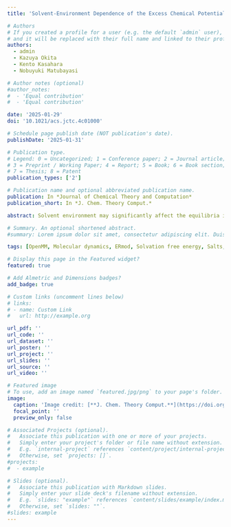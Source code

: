 ```yaml
---
title: 'Solvent-Environment Dependence of the Excess Chemical Potential and Its Computation Scheme Formulated through Error Minimization'

# Authors
# If you created a profile for a user (e.g. the default `admin` user), write the username (folder name) here
# and it will be replaced with their full name and linked to their profile.
authors:
  - admin
  - Kazuya Okita
  - Kento Kasahara
  - Nobuyuki Matubayasi

# Author notes (optional)
#author_notes:
#  - 'Equal contribution'
#  - 'Equal contribution'

date: '2025-01-29'
doi: '10.1021/acs.jctc.4c01000'

# Schedule page publish date (NOT publication's date).
publishDate: '2025-01-31'

# Publication type.
# Legend: 0 = Uncategorized; 1 = Conference paper; 2 = Journal article;
# 3 = Preprint / Working Paper; 4 = Report; 5 = Book; 6 = Book section;
# 7 = Thesis; 8 = Patent
publication_types: ['2']

# Publication name and optional abbreviated publication name.
publication: In *Journal of Chemical Theory and Computation*
publication_short: In *J. Chem. Theory Comput.*

abstract: Solvent environment may significantly affect the equilibria involving flexible solute species, such as proteins and polymers. In the present work, a computation scheme is formulated for the change in the excess chemical potential of a flexible solute molecule upon variation of the solvent condition. The formulation adopts the scheme of error minimization in parallel to the method of Bennett acceptance ratio, and an exact expression is presented that provides the change in the excess chemical potential from solvation free energies computed in two solvent conditions of interest. The formulated scheme is applied to *n*-hexanol as the solute in water and *n*-octanol as the two solvent systems and to an oligomer of ethylene glycol as the solute in water with urea or NaCl added as a cosolvent. It is demonstrated that the change in the excess chemical potential of the solute due to the variation of the solvent condition (composition) can be obtained from the solvation free energies calculated over ∼10 to ∼10<sup>2</sup> solute configurations, without referring to any intermediate states between the two solvent conditions concerned. The connection to the solvent-condition dependence of the solute structure is further discussed for the systems of the ethylene-glycol oligomer, and the role is addressed for the probability distribution functions of the cosolvent-induced changes in the solvation free energies. 

# Summary. An optional shortened abstract.
#summary: Lorem ipsum dolor sit amet, consectetur adipiscing elit. Duis posuere tellus ac convallis placerat. Proin tincidunt magna sed ex sollicitudin condimentum.

tags: [OpenMM, Molecular dynamics, ERmod, Solvation free energy, Salts, Open access]

# Display this page in the Featured widget?
featured: true

# Add Almetric and Dimensions badges?
add_badge: true

# Custom links (uncomment lines below)
# links:
# - name: Custom Link
#   url: http://example.org

url_pdf: ''
url_code: ''
url_dataset: ''
url_poster: ''
url_project: ''
url_slides: ''
url_source: ''
url_video: ''

# Featured image
# To use, add an image named `featured.jpg/png` to your page's folder.
image:
  caption: 'Image credit: [**J. Chem. Theory Comput.**](https://doi.org/10.1021/acs.jctc.4c01000)'
  focal_point: ''
  preview_only: false

# Associated Projects (optional).
#   Associate this publication with one or more of your projects.
#   Simply enter your project's folder or file name without extension.
#   E.g. `internal-project` references `content/project/internal-project/index.md`.
#   Otherwise, set `projects: []`.
#projects:
#  - example

# Slides (optional).
#   Associate this publication with Markdown slides.
#   Simply enter your slide deck's filename without extension.
#   E.g. `slides: "example"` references `content/slides/example/index.md`.
#   Otherwise, set `slides: ""`.
#slides: example
---
```


